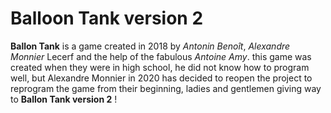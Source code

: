# Balloon Tank version 2
 **Ballon Tank** is a game created in 2018 by *Antonin Benoît*, *Alexandre Monnier* Lecerf and the help of the fabulous *Antoine Amy*. this game was created when they were in high school, he did not know how to program well, but Alexandre Monnier in 2020 has decided to reopen the project to reprogram the game from their beginning, ladies and gentlemen giving way to **Ballon Tank version 2** !
